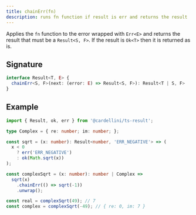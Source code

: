```yaml
---
title: chainErr(fn)
description: runs fn function if result is err and returns the result
---
```


Applies the `fn` function to the error wrapped with `Err<E>` and returns the result
that must be a `Result<S, F>`. If the result is `Ok<T>` then it is returned as is.

## Signature

```typescript
interface Result<T, E> {
  chainErr<S, F>(next: (error: E) => Result<S, F>): Result<T | S, F>
}
```

## Example

```typescript
import { Result, ok, err } from '@cardellini/ts-result';

type Complex = { re: number; im: number; };

const sqrt = (x: number): Result<number, 'ERR_NEGATIVE'> => (
  x < 0
    ? err('ERR_NEGATIVE')
    : ok(Math.sqrt(x))
);

const complexSqrt = (x: number): number | Complex =>
  sqrt(x)
    .chainErr(() => sqrt(-1))
    .unwrap();

const real = complexSqrt(49); // 7
const complex = complexSqrt(-49); // { re: 0, im: 7 }
```